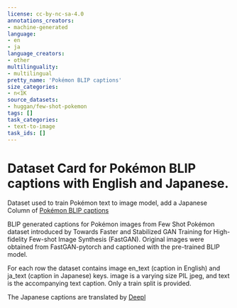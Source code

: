 ```yaml
---
license: cc-by-nc-sa-4.0
annotations_creators:
- machine-generated
language:
- en
- ja
language_creators:
- other
multilinguality:
- multilingual
pretty_name: 'Pokémon BLIP captions'
size_categories:
- n<1K
source_datasets:
- huggan/few-shot-pokemon
tags: []
task_categories:
- text-to-image
task_ids: []
---
```


# Dataset Card for Pokémon BLIP captions with English and Japanese.

Dataset used to train Pokémon text to image model, add a Japanese Column of [Pokémon BLIP captions](https://huggingface.co/datasets/lambdalabs/pokemon-blip-captions)

BLIP generated captions for Pokémon images from Few Shot Pokémon dataset introduced by Towards Faster and Stabilized GAN Training for High-fidelity Few-shot Image Synthesis (FastGAN). Original images were obtained from FastGAN-pytorch and captioned with the pre-trained BLIP model.

For each row the dataset contains image en_text (caption in English) and ja_text (caption in Japanese) keys. image is a varying size PIL jpeg, and text is the accompanying text caption. Only a train split is provided.

The Japanese captions are translated by [Deepl](https://www.deepl.com/translator)